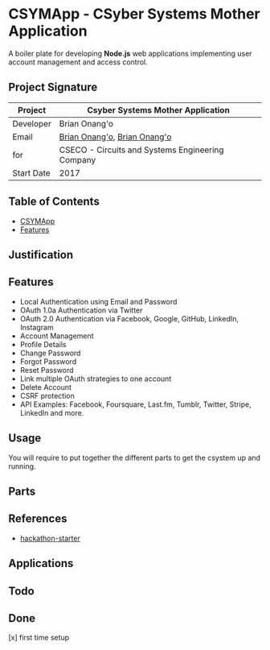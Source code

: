 # CSYMApp - CSyber Systems Mother Application
A boiler plate for developing **Node.js** web applications implementing user account management and access control.


## Project Signature
Project | **Csyber Systems Mother Application**
---|----------------
Developer | Brian Onang'o
Email  | [Brian Onang'o](mailto:brian@cseco.co.ke), [Brian Onang'o](mailto:surgbc@gmail.com)
for  | CSECO - Circuits and Systems Engineering Company
Start Date  | 2017 

## Table of Contents
 - [CSYMApp](#csymapp)
 - [Features](#features)


## Justification


## Features
- Local Authentication using Email and Password
- OAuth 1.0a Authentication via Twitter
- OAuth 2.0 Authentication via Facebook, Google, GitHub, LinkedIn, Instagram
- Account Management
- Profile Details
- Change Password
- Forgot Password
- Reset Password
- Link multiple OAuth strategies to one account
- Delete Account
- CSRF protection
- API Examples: Facebook, Foursquare, Last.fm, Tumblr, Twitter, Stripe, LinkedIn and more.

## Usage
You will require to put together the different parts to get the csystem up and running.

## Parts


## References
- [hackathon-starter](https://github.com/sahat/hackathon-starter)

## Applications


## Todo

## Done
[x] first time setup
